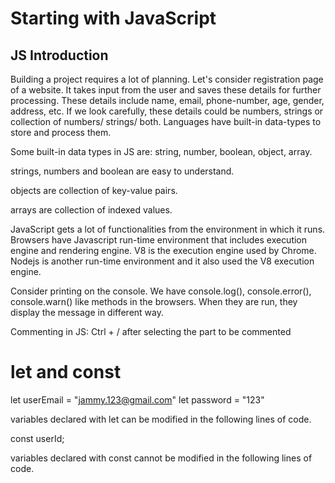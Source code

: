 # Starting with JavaScript

## JS Introduction

Building a project requires a lot of planning.
Let's consider registration page of a website. It takes input from the user and saves these details for further processing.
These details include name, email, phone-number, age, gender, address, etc. 
If we look carefully, these details could be numbers, strings or collection of numbers/ strings/ both.
Languages have built-in data-types to store and process them.

Some built-in data types in JS are:
string, number, boolean, object, array.

strings, numbers and boolean are easy to understand.

objects are collection of key-value pairs.

arrays are collection of indexed values.


JavaScript gets a lot of functionalities from the environment in which it runs. 
Browsers have Javascript run-time environment that includes execution engine and rendering engine. V8 is the execution engine used by Chrome.
Nodejs is another run-time environment and it also used the V8 execution engine.

Consider printing on the console. We have console.log(), console.error(), console.warn() like methods in the browsers. When they are run, they display the message in different way.

Commenting in JS: Ctrl + / after selecting the part to be commented

# let and const

let userEmail = "jammy.123@gmail.com"
let password = "123"

variables declared with let can be modified in the following lines of code.

const userId;

variables declared with const cannot be modified in the following lines of code.
